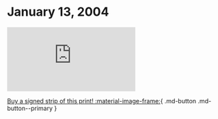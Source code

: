 # January 13, 2004

![](https://www.achewood.com/comic.php?date=01132004)

[Buy a signed strip of this print! :material-image-frame:](https://achewood-holiday-pop-up.myshopify.com/products/strip#01132004){ .md-button .md-button--primary }
